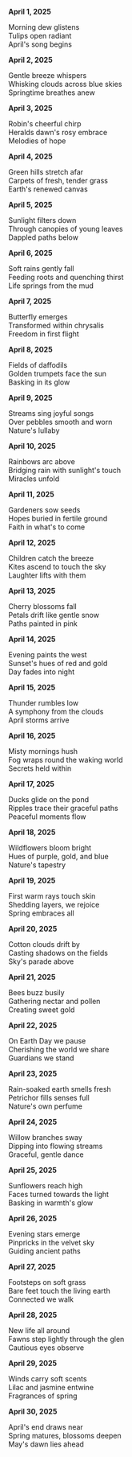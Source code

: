 **April 1, 2025**

Morning dew glistens  
Tulips open radiant  
April's song begins

**April 2, 2025**

Gentle breeze whispers  
Whisking clouds across blue skies  
Springtime breathes anew

**April 3, 2025**

Robin's cheerful chirp  
Heralds dawn's rosy embrace  
Melodies of hope

**April 4, 2025**

Green hills stretch afar  
Carpets of fresh, tender grass  
Earth's renewed canvas

**April 5, 2025**

Sunlight filters down  
Through canopies of young leaves  
Dappled paths below

**April 6, 2025**

Soft rains gently fall  
Feeding roots and quenching thirst  
Life springs from the mud

**April 7, 2025**

Butterfly emerges  
Transformed within chrysalis  
Freedom in first flight

**April 8, 2025**

Fields of daffodils  
Golden trumpets face the sun  
Basking in its glow

**April 9, 2025**

Streams sing joyful songs  
Over pebbles smooth and worn  
Nature's lullaby

**April 10, 2025**

Rainbows arc above  
Bridging rain with sunlight's touch  
Miracles unfold

**April 11, 2025**

Gardeners sow seeds  
Hopes buried in fertile ground  
Faith in what's to come

**April 12, 2025**

Children catch the breeze  
Kites ascend to touch the sky  
Laughter lifts with them

**April 13, 2025**

Cherry blossoms fall  
Petals drift like gentle snow  
Paths painted in pink

**April 14, 2025**

Evening paints the west  
Sunset's hues of red and gold  
Day fades into night

**April 15, 2025**

Thunder rumbles low  
A symphony from the clouds  
April storms arrive

**April 16, 2025**

Misty mornings hush  
Fog wraps round the waking world  
Secrets held within

**April 17, 2025**

Ducks glide on the pond  
Ripples trace their graceful paths  
Peaceful moments flow

**April 18, 2025**

Wildflowers bloom bright  
Hues of purple, gold, and blue  
Nature's tapestry

**April 19, 2025**

First warm rays touch skin  
Shedding layers, we rejoice  
Spring embraces all

**April 20, 2025**

Cotton clouds drift by  
Casting shadows on the fields  
Sky's parade above

**April 21, 2025**

Bees buzz busily  
Gathering nectar and pollen  
Creating sweet gold

**April 22, 2025**

On Earth Day we pause  
Cherishing the world we share  
Guardians we stand

**April 23, 2025**

Rain-soaked earth smells fresh  
Petrichor fills senses full  
Nature's own perfume

**April 24, 2025**

Willow branches sway  
Dipping into flowing streams  
Graceful, gentle dance

**April 25, 2025**

Sunflowers reach high  
Faces turned towards the light  
Basking in warmth's glow

**April 26, 2025**

Evening stars emerge  
Pinpricks in the velvet sky  
Guiding ancient paths

**April 27, 2025**

Footsteps on soft grass  
Bare feet touch the living earth  
Connected we walk

**April 28, 2025**

New life all around  
Fawns step lightly through the glen  
Cautious eyes observe

**April 29, 2025**

Winds carry soft scents  
Lilac and jasmine entwine  
Fragrances of spring

**April 30, 2025**

April's end draws near  
Spring matures, blossoms deepen  
May's dawn lies ahead